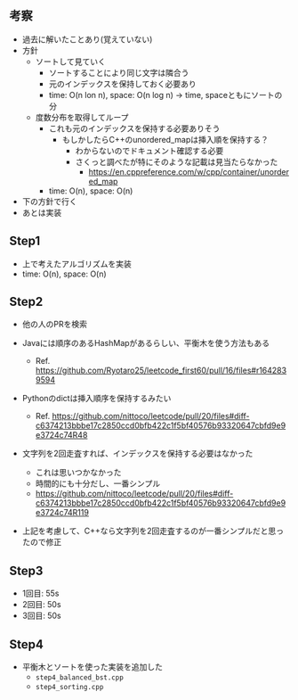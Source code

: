 ## 考察
- 過去に解いたことあり(覚えていない)
- 方針
    - ソートして見ていく
        - ソートすることにより同じ文字は隣合う
        - 元のインデックスを保持しておく必要あり
        - time: O(n lon n), space: O(n log n) -> time, spaceともにソートの分
    - 度数分布を取得してループ
        - これも元のインデックスを保持する必要ありそう
            - もしかしたらC++のunordered_mapは挿入順を保持する？
                - わからないのでドキュメント確認する必要
                - さくっと調べたが特にそのような記載は見当たらなかった
                    - https://en.cppreference.com/w/cpp/container/unordered_map
        - time: O(n), space: O(n)
- 下の方針で行く
- あとは実装

## Step1
- 上で考えたアルゴリズムを実装
- time: O(n), space: O(n)

## Step2
- 他の人のPRを検索
- Javaには順序のあるHashMapがあるらしい、平衡木を使う方法もある
    - Ref. https://github.com/Ryotaro25/leetcode_first60/pull/16/files#r1642839594

- Pythonのdictは挿入順序を保持するみたい
    - Ref. https://github.com/nittoco/leetcode/pull/20/files#diff-c6374213bbbe17c2850ccd0bfb422c1f5bf40576b93320647cbfd9e9e3724c74R48

- 文字列を2回走査すれば、インデックスを保持する必要はなかった
    - これは思いつかなかった
    - 時間的にも十分だし、一番シンプル
    - https://github.com/nittoco/leetcode/pull/20/files#diff-c6374213bbbe17c2850ccd0bfb422c1f5bf40576b93320647cbfd9e9e3724c74R119

- 上記を考慮して、C++なら文字列を2回走査するのが一番シンプルだと思ったので修正

## Step3
- 1回目: 55s
- 2回目: 50s
- 3回目: 50s

## Step4
- 平衡木とソートを使った実装を追加した
    - `step4_balanced_bst.cpp`
    - `step4_sorting.cpp`
